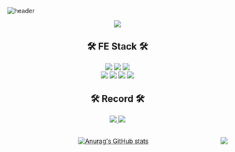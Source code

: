 ![header](https://capsule-render.vercel.app/api?type=soft&color=auto&height=150&section=header&text=GaeBeomE's%20git&fontSize=70&animation=twinkling)

<div align="center">
  <a href="https://hits.seeyoufarm.com"><img src="https://hits.seeyoufarm.com/api/count/incr/badge.svg?url=https%3A%2F%2Fgithub.com%2FGaeBeomE&count_bg=%2379C83D&title_bg=%23555555&icon=&icon_color=%23E7E7E7&title=hits&edge_flat=false"/></a>
  
## 🛠 FE Stack 🛠

<div>
<img src="https://img.shields.io/badge/HTML-E34F26?style=flat-square&logo=HTML5&logoColor=white"/>
<img src="https://img.shields.io/badge/CSS3-F68212?style=flat-square&logo=CSS3&logoColor=white"/>
<img src="https://img.shields.io/badge/JavaScript-F7DF1E?style=flat-square&logo=JavaScript&logoColor=white"/><br/>
<img src="https://img.shields.io/badge/JQuery-0769AD?style=flat-square&logo=jQuery&logoColor=white"/>
<img src="https://img.shields.io/badge/TypeScript-3178C6?style=flat-square&logo=TypeScript&logoColor=white"/>
<img src="https://img.shields.io/badge/React-61DAFB?style=flat-square&logo=React&logoColor=white"/>
<img src="https://img.shields.io/badge/Next-000000?style=flat-square&logo=Next.js&logoColor=white"/><br/>
</div>

## 🛠 Record 🛠
  
<div>
<a href="https://github.com/GaeBeomE/" target="blank">
    <img src="https://img.shields.io/badge/GitHub-181717?style=flat-square&logo=GitHub&logoColor=white"/>
</a>
<a href="https://c11.kr/vo7j/" target="_blank">
  <img src="https://img.shields.io/badge/Notion-000000?style=flat-square&logo=Notion&logoColor=white"/>  
</a>
</div>
<br/>
  
[![Anurag's GitHub stats](https://github-readme-stats.vercel.app/api?username=GaeBeomE)](https://github.com/anuraghazra/github-readme-stats)
<img align='right' src="http://mazassumnida.wtf/api/v2/generate_badge?boj=rhdrlqja6525">
</div>
